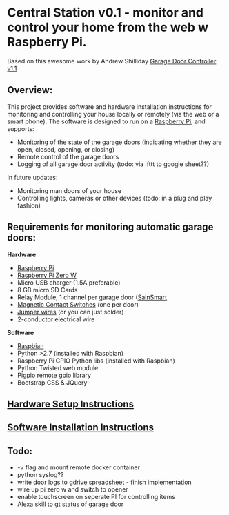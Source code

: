 
Central Station v0.1 - monitor and control your home from the web w Raspberry Pi.
======================

Based on this awesome work by Andrew Shilliday
[Garage Door Controller v1.1](https://github.com/andrewshilliday/garage-door-controller)



Overview:
---------

This project provides software and hardware installation instructions for monitoring and controlling your house locally or remotely (via the web or a smart phone). The software is designed to run on a [Raspberry Pi](www.raspberrypi.org), and supports:
* Monitoring of the state of the garage doors (indicating whether they are open, closed, opening, or closing)
* Remote control of the garage doors
* Logging of all garage door activity (todo: via ifttt to google sheet??)

In future updates:
* Monitoring man doors of your house
* Controlling lights, cameras or other devices (todo: in a plug and play fashion)

Requirements for monitoring automatic garage doors:
-----

**Hardware**

* [Raspberry Pi](http://www.raspberrypi.org)
* [Raspberry Pi Zero W](https://www.adafruit.com/product/3410?gclid=CjwKCAjwuITNBRBFEiwA9N9YEDkpJEFu-aiiTHkML_k4NE2clFAz4Ujuy2McEmUvYHpdlutGi9NEHRoCkR4QAvD_BwE) 
* Micro USB charger (1.5A preferable)
* 8 GB micro SD Cards
* Relay Module, 1 channel per garage door ([SainSmart](http://amzn.com/B0057OC6D8)
* [Magnetic Contact Switches](https://www.amazon.com/Directed-Electronics-8601-Magnetic-Switch/dp/B0009SUF08) (one per door)
* [Jumper wires](http://amzn.com/B007XPSVMY) (or you can just solder)
* 2-conductor electrical wire

**Software**

* [Raspbian](http://www.raspbian.org/)
* Python >2.7 (installed with Raspbian)
* Raspberry Pi GPIO Python libs (installed with Raspbian)
* Python Twisted web module
* Pigpio remote gpio library
* Bootstrap CSS & JQuery

[Hardware Setup Instructions](https://github.com/sawyerit/docker_images/tree/master/central_switch/hardware.md)
------


[Software Installation Instructions](https://github.com/sawyerit/docker_images/tree/master/central_switch/software.md)
-----


Todo:
-----

* -v flag and mount remote docker container
* python syslog??
* write door logs to gdrive spreadsheet - finish implementation 
* wire up pi zero w and switch to opener
* enable touchscreen on seperate PI for controlling items
* Alexa skill to gt status of garage door
